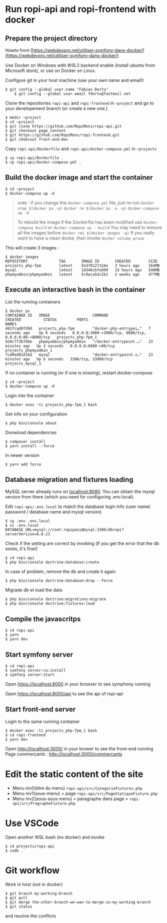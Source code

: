 # Run ropi-api and ropi-frontend with docker

## Prepare the project directory 

Howto from [https://webdevpro.net/utiliser-symfony-dans-docker/](https://webdevpro.net/utiliser-symfony-dans-docker/)

Use Docker on Windows with WSL2 backend enable (install ubuntu from Microsoft store), or use on Docker on Linux. 


Configure git in your host machine (use your own name and email!)
   
   	$ git config --global user.name "Fabian Dortu" 
        $ git config --global user.email fdortu@fastmail.net
   
Clone the repositories `ropi-api` and `ropi-frontend` in `~project` and go to your developement branch (or create a new one.)
   	
	$ mkdir ~project
	$ cd ~project
	$ git clone https://github.com/RopiMons/ropi-api.git
	$ git checkout page_content
	$ git https://github.com/RopiMons/ropi-frontend.git
	$ git chekcout front-end-dev

Copy `ropi-api/Dockerfile` and `ropi-api/docker-compose.yml` in `~projects`

	$ cp ropi-api/Dockerfile .
	$ cp ropi-api/docker-compose.yml .
   
## Build the docker image and start the container

	$ cd ~project
	$ docker-compose up -d 
      
> note : if you change the `docker-compose.yml` file, just re-run 
> `docker stop $(docker ps -q)`
> `docker rm $(docker ps -a -q)`
> `docker-compose up -d`  
> 
> To rebuild the image if the Dockerfile has been modified use `docker-compose build` or `docker-compose up --build`
> You may need to remove all the images before `docker rmi $(docker images -q)`
> If you really want to have a clean docke, then invoke `docker volume prune`
   
This will create 3 images :

	$ docker images
	REPOSITORY              TAG       IMAGE ID       CREATED        SIZE
	projects_php-fpm        latest    91470127316e   3 hours ago    164MB
	mysql                   latest    14340cbfa999   33 hours ago   546MB
	phpmyadmin/phpmyadmin   latest    5c9aca5dc2b1   2 weeks ago    477MB


## Execute an interactive bash in the container

List the running containers

	$ docker ps
	CONTAINER ID   IMAGE                   COMMAND                  CREATED          STATUS         PORTS                                                    NAMES
	4637cad8fd98   projects_php-fpm        "docker-php-entrypoi…"   7 seconds ago    Up 6 seconds   0.0.0.0:3000->3000/tcp, 9000/tcp, 0.0.0.0:80->8000/tcp   projects_php-fpm_1
	928cff3b768e   phpmyadmin/phpmyadmin   "/docker-entrypoint.…"   23 minutes ago   Up 3 seconds   0.0.0.0:8080->80/tcp                                     projects_phpmyadmin_1
	7cd0ed81d1bd   mysql                   "docker-entrypoint.s…"   23 minutes ago   Up 6 seconds   3306/tcp, 33060/tcp                                      projects_mysql_1

If no container is running (or if one is missing), restart docker-compose

	$ cd ~project
	$ docker-compose up -d 

Login into the container

    $ docker exec -ti projects_php-fpm_1 bash 

Get info on your configuration

	$ php bin/console about

Donwload dependencies

	$ composer install
	$ yarn install --force

In newer version 

	$ yarn add force

   
## Database migration and fixtures loading

MySQL server already runs on [localhost:8080](http://localhost:8080). You can obtain the mysql version from there (which you need for configuring .env.local).   
   
Edit `ropi-api/.env.local` to match the database login info (user name/ password / database name and mysql version)
	
	$ cp .env .env.local
	$ vi .env.local
	DATABASE_URL=mysql://root:ropipass@mysql:3306/dbropi?serverVersion=8.0.23
	
Check if the setting are correct by invoking (if you get the error that the db exists, it's fine!)

    $ cd ropi-api
    $ php bin/console doctrine:database:create

In case of problem, remove the db and create it again

    $ php bin/console doctrine:database:drop --force
   
Migrade db et load the data

    $ php bin/console doctrine:migrations:migrate 
    $ php bin/console doctrine:fixtures:load 
   
## Compile the javascritps

    $ cd ropi-api
    $ yarn
    $ yarn dev
    
## Start symfony server  

	$ cd ropi-api
	$ symfony server:ca:install
	$ symfony server:start
	
Open [https://localhost:8000](https://localhost:8000) in your browser to see symphony running
	
Open [https://localhost:8000/api](https://localhost:8000/api) to see the api of ropi-api
	 
## Start front-end server

Login to the same running container
	
	$ docker exec -ti projects_php-fpm_1 bash
	$ cd ropi-frontend
	$ yarn dev
	
Open [http://localhost:3000/](http://localhost:3000/) in your brower to see the front-end running
Page commerçants : [http://localhost:3000/commercants](http://localhost:3000/commercants)
   
# Edit the static content of the site

- Menu niv0(titre du menu) `ropi-api/src/CategorieFixtures.php`
- Menu niv1(sous-menu) = page  `ropi-api/src/PageStatiqueFixture.php`
- Menu niv2(sous-sous menu) = paragraphe dans page = `ropi-api/src/PragrapheFixture.php`



# Use VSCode

Open another WSL bash (no docker) and invoke

	$ cd projects/ropi-api
	$ code .


# Git workflow

Work in host (not in docker)

	$ git branch my-working-branch
	$ git pull
	$ git merge the-other-branch-we-wan-to-merge-in-my-working-branch
	$ git status

and resolve the conflicts